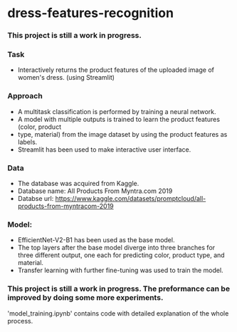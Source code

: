 # dress-features-recognition

### This project is still a work in progress.

### Task
- Interactively returns the product features of the uploaded image of women's dress. (using Streamlit)

### Approach
- A multitask classification is performed by training a neural network.
- A model with multiple outputs is trained to learn the product features (color, product
- type, material) from the image dataset by using the product features as labels.
- Streamlit has been used to make interactive user interface.

### Data

- The database was acquired from Kaggle.
- Database name: All Products From Myntra.com 2019
- Databse url: https://www.kaggle.com/datasets/promptcloud/all-products-from-myntracom-2019

### Model:
- EfficientNet-V2-B1 has been used as the base model.
- The top layers after the base model diverge into three branches for three
  different output, one each for predicting color, product type, and material.
- Transfer learning with further fine-tuning was used to train the model.

### This project is still a work in progress. The preformance can be improved by doing some more experiments.

'model_training.ipynb' contains code with detailed explanation of the whole process.
